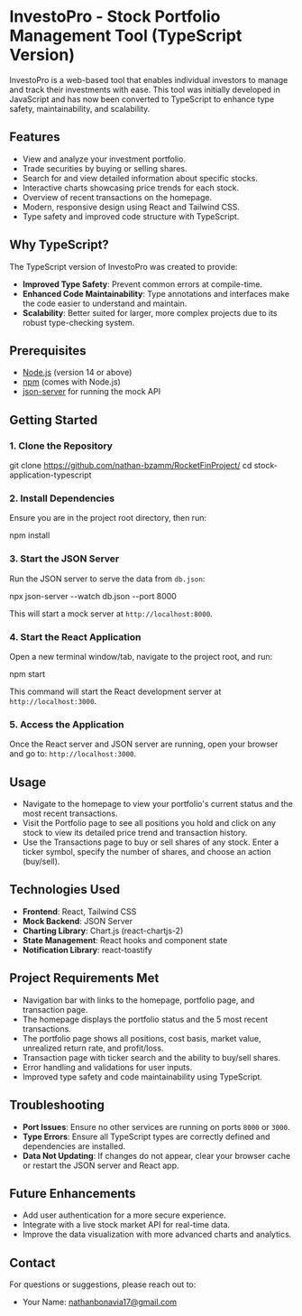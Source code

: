 # InvestoPro - Stock Portfolio Management Tool (TypeScript Version)

InvestoPro is a web-based tool that enables individual investors to manage and track their investments with ease. This tool was initially developed in JavaScript and has now been converted to TypeScript to enhance type safety, maintainability, and scalability.

## Features
- View and analyze your investment portfolio.
- Trade securities by buying or selling shares.
- Search for and view detailed information about specific stocks.
- Interactive charts showcasing price trends for each stock.
- Overview of recent transactions on the homepage.
- Modern, responsive design using React and Tailwind CSS.
- Type safety and improved code structure with TypeScript.

## Why TypeScript?
The TypeScript version of InvestoPro was created to provide:
- **Improved Type Safety**: Prevent common errors at compile-time.
- **Enhanced Code Maintainability**: Type annotations and interfaces make the code easier to understand and maintain.
- **Scalability**: Better suited for larger, more complex projects due to its robust type-checking system.

## Prerequisites
- [Node.js](https://nodejs.org/) (version 14 or above)
- [npm](https://www.npmjs.com/) (comes with Node.js)
- [json-server](https://github.com/typicode/json-server) for running the mock API

## Getting Started

### 1. Clone the Repository

git clone https://github.com/nathan-bzamm/RocketFinProject/ cd stock-application-typescript

### 2. Install Dependencies
Ensure you are in the project root directory, then run:

npm install

### 3. Start the JSON Server
Run the JSON server to serve the data from `db.json`:

npx json-server --watch db.json --port 8000

This will start a mock server at `http://localhost:8000`.

### 4. Start the React Application
Open a new terminal window/tab, navigate to the project root, and run:

npm start

This command will start the React development server at `http://localhost:3000`.

### 5. Access the Application
Once the React server and JSON server are running, open your browser and go to: `http://localhost:3000`.


## Usage
- Navigate to the homepage to view your portfolio's current status and the most recent transactions.
- Visit the Portfolio page to see all positions you hold and click on any stock to view its detailed price trend and transaction history.
- Use the Transactions page to buy or sell shares of any stock. Enter a ticker symbol, specify the number of shares, and choose an action (buy/sell).

## Technologies Used
- **Frontend**: React, Tailwind CSS
- **Mock Backend**: JSON Server
- **Charting Library**: Chart.js (react-chartjs-2)
- **State Management**: React hooks and component state
- **Notification Library**: react-toastify

## Project Requirements Met
- Navigation bar with links to the homepage, portfolio page, and transaction page.
- The homepage displays the portfolio status and the 5 most recent transactions.
- The portfolio page shows all positions, cost basis, market value, unrealized return rate, and profit/loss.
- Transaction page with ticker search and the ability to buy/sell shares.
- Error handling and validations for user inputs.
- Improved type safety and code maintainability using TypeScript.

## Troubleshooting
- **Port Issues**: Ensure no other services are running on ports `8000` or `3000`.
- **Type Errors**: Ensure all TypeScript types are correctly defined and dependencies are installed.
- **Data Not Updating**: If changes do not appear, clear your browser cache or restart the JSON server and React app.

## Future Enhancements
- Add user authentication for a more secure experience.
- Integrate with a live stock market API for real-time data.
- Improve the data visualization with more advanced charts and analytics.

## Contact
For questions or suggestions, please reach out to:
- Your Name: [nathanbonavia17@gmail.com](mailto:nathanbonavia17@gmail.com)
